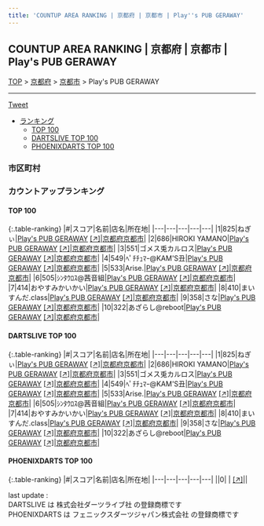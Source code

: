 ```yaml
---
title: 'COUNTUP AREA RANKING | 京都府 | 京都市 | Play''s PUB GERAWAY'
---
```

## COUNTUP AREA RANKING | 京都府 | 京都市 | Play's PUB GERAWAY

[TOP](/darts/rank/) > [京都府](/darts/rank/京都府/) > [京都市](/darts/rank/京都府/京都市/) > Play's PUB GERAWAY

___

<a href="https://twitter.com/share?ref_src=twsrc%5Etfw" data-text="COUNTUP AREA RANKING | 京都府京都市Play's PUB GERAWAY" class="twitter-share-button" data-hashtags="DARTSLIVE,PHOENIXDARTS,darts,ダーツ" data-show-count="false">Tweet</a>

* [ランキング](#カウントアップランキング)
    * [TOP 100](#top-100)
    * [DARTSLIVE TOP 100](#dartslive-top-100)
    * [PHOENIXDARTS TOP 100](#phoenixdarts-top-100)

### 市区町村

<ul>

</ul>

### カウントアップランキング

#### TOP 100



{:.table-ranking}
|#|スコア|名前|店名|所在地|
|---|---|---|---|---|
|1|825|<span class="rank-name-dl">ねぎぃ</span>|<a href="/darts/rank/shops/53d7dacad7b32091f454cb89828a1cfe.html">Play's PUB GERAWAY</a> <a href="https://search.dartslive.com/jp/shop/53d7dacad7b32091f454cb89828a1cfe">[↗]</a>|<a href="/darts/rank/京都府/京都市">京都府京都市</a>|
|2|686|<span class="rank-name-dl">HIROKI YAMANO</span>|<a href="/darts/rank/shops/53d7dacad7b32091f454cb89828a1cfe.html">Play's PUB GERAWAY</a> <a href="https://search.dartslive.com/jp/shop/53d7dacad7b32091f454cb89828a1cfe">[↗]</a>|<a href="/darts/rank/京都府/京都市">京都府京都市</a>|
|3|551|<span class="rank-name-dl">ゴメス兎カルロス</span>|<a href="/darts/rank/shops/53d7dacad7b32091f454cb89828a1cfe.html">Play's PUB GERAWAY</a> <a href="https://search.dartslive.com/jp/shop/53d7dacad7b32091f454cb89828a1cfe">[↗]</a>|<a href="/darts/rank/京都府/京都市">京都府京都市</a>|
|4|549|<span class="rank-name-dl">ﾍﾟﾁﾁｭﾏｰ@KAM&#x27;S丑</span>|<a href="/darts/rank/shops/53d7dacad7b32091f454cb89828a1cfe.html">Play's PUB GERAWAY</a> <a href="https://search.dartslive.com/jp/shop/53d7dacad7b32091f454cb89828a1cfe">[↗]</a>|<a href="/darts/rank/京都府/京都市">京都府京都市</a>|
|5|533|<span class="rank-name-dl">Arise.</span>|<a href="/darts/rank/shops/53d7dacad7b32091f454cb89828a1cfe.html">Play's PUB GERAWAY</a> <a href="https://search.dartslive.com/jp/shop/53d7dacad7b32091f454cb89828a1cfe">[↗]</a>|<a href="/darts/rank/京都府/京都市">京都府京都市</a>|
|6|505|<span class="rank-name-dl">ｼﾝﾀｳﾛｽ@茜音組</span>|<a href="/darts/rank/shops/53d7dacad7b32091f454cb89828a1cfe.html">Play's PUB GERAWAY</a> <a href="https://search.dartslive.com/jp/shop/53d7dacad7b32091f454cb89828a1cfe">[↗]</a>|<a href="/darts/rank/京都府/京都市">京都府京都市</a>|
|7|414|<span class="rank-name-dl">おやすみかいかい</span>|<a href="/darts/rank/shops/53d7dacad7b32091f454cb89828a1cfe.html">Play's PUB GERAWAY</a> <a href="https://search.dartslive.com/jp/shop/53d7dacad7b32091f454cb89828a1cfe">[↗]</a>|<a href="/darts/rank/京都府/京都市">京都府京都市</a>|
|8|410|<span class="rank-name-dl">まいすんだ.class</span>|<a href="/darts/rank/shops/53d7dacad7b32091f454cb89828a1cfe.html">Play's PUB GERAWAY</a> <a href="https://search.dartslive.com/jp/shop/53d7dacad7b32091f454cb89828a1cfe">[↗]</a>|<a href="/darts/rank/京都府/京都市">京都府京都市</a>|
|9|358|<span class="rank-name-dl">さな</span>|<a href="/darts/rank/shops/53d7dacad7b32091f454cb89828a1cfe.html">Play's PUB GERAWAY</a> <a href="https://search.dartslive.com/jp/shop/53d7dacad7b32091f454cb89828a1cfe">[↗]</a>|<a href="/darts/rank/京都府/京都市">京都府京都市</a>|
|10|322|<span class="rank-name-dl">あざらし@reboot</span>|<a href="/darts/rank/shops/53d7dacad7b32091f454cb89828a1cfe.html">Play's PUB GERAWAY</a> <a href="https://search.dartslive.com/jp/shop/53d7dacad7b32091f454cb89828a1cfe">[↗]</a>|<a href="/darts/rank/京都府/京都市">京都府京都市</a>|


#### DARTSLIVE TOP 100



{:.table-ranking}
|#|スコア|名前|店名|所在地|
|---|---|---|---|---|
|1|825|<span class="rank-name-dl">ねぎぃ</span>|<a href="/darts/rank/shops/53d7dacad7b32091f454cb89828a1cfe.html">Play's PUB GERAWAY</a> <a href="https://search.dartslive.com/jp/shop/53d7dacad7b32091f454cb89828a1cfe">[↗]</a>|<a href="/darts/rank/京都府/京都市">京都府京都市</a>|
|2|686|<span class="rank-name-dl">HIROKI YAMANO</span>|<a href="/darts/rank/shops/53d7dacad7b32091f454cb89828a1cfe.html">Play's PUB GERAWAY</a> <a href="https://search.dartslive.com/jp/shop/53d7dacad7b32091f454cb89828a1cfe">[↗]</a>|<a href="/darts/rank/京都府/京都市">京都府京都市</a>|
|3|551|<span class="rank-name-dl">ゴメス兎カルロス</span>|<a href="/darts/rank/shops/53d7dacad7b32091f454cb89828a1cfe.html">Play's PUB GERAWAY</a> <a href="https://search.dartslive.com/jp/shop/53d7dacad7b32091f454cb89828a1cfe">[↗]</a>|<a href="/darts/rank/京都府/京都市">京都府京都市</a>|
|4|549|<span class="rank-name-dl">ﾍﾟﾁﾁｭﾏｰ@KAM&#x27;S丑</span>|<a href="/darts/rank/shops/53d7dacad7b32091f454cb89828a1cfe.html">Play's PUB GERAWAY</a> <a href="https://search.dartslive.com/jp/shop/53d7dacad7b32091f454cb89828a1cfe">[↗]</a>|<a href="/darts/rank/京都府/京都市">京都府京都市</a>|
|5|533|<span class="rank-name-dl">Arise.</span>|<a href="/darts/rank/shops/53d7dacad7b32091f454cb89828a1cfe.html">Play's PUB GERAWAY</a> <a href="https://search.dartslive.com/jp/shop/53d7dacad7b32091f454cb89828a1cfe">[↗]</a>|<a href="/darts/rank/京都府/京都市">京都府京都市</a>|
|6|505|<span class="rank-name-dl">ｼﾝﾀｳﾛｽ@茜音組</span>|<a href="/darts/rank/shops/53d7dacad7b32091f454cb89828a1cfe.html">Play's PUB GERAWAY</a> <a href="https://search.dartslive.com/jp/shop/53d7dacad7b32091f454cb89828a1cfe">[↗]</a>|<a href="/darts/rank/京都府/京都市">京都府京都市</a>|
|7|414|<span class="rank-name-dl">おやすみかいかい</span>|<a href="/darts/rank/shops/53d7dacad7b32091f454cb89828a1cfe.html">Play's PUB GERAWAY</a> <a href="https://search.dartslive.com/jp/shop/53d7dacad7b32091f454cb89828a1cfe">[↗]</a>|<a href="/darts/rank/京都府/京都市">京都府京都市</a>|
|8|410|<span class="rank-name-dl">まいすんだ.class</span>|<a href="/darts/rank/shops/53d7dacad7b32091f454cb89828a1cfe.html">Play's PUB GERAWAY</a> <a href="https://search.dartslive.com/jp/shop/53d7dacad7b32091f454cb89828a1cfe">[↗]</a>|<a href="/darts/rank/京都府/京都市">京都府京都市</a>|
|9|358|<span class="rank-name-dl">さな</span>|<a href="/darts/rank/shops/53d7dacad7b32091f454cb89828a1cfe.html">Play's PUB GERAWAY</a> <a href="https://search.dartslive.com/jp/shop/53d7dacad7b32091f454cb89828a1cfe">[↗]</a>|<a href="/darts/rank/京都府/京都市">京都府京都市</a>|
|10|322|<span class="rank-name-dl">あざらし@reboot</span>|<a href="/darts/rank/shops/53d7dacad7b32091f454cb89828a1cfe.html">Play's PUB GERAWAY</a> <a href="https://search.dartslive.com/jp/shop/53d7dacad7b32091f454cb89828a1cfe">[↗]</a>|<a href="/darts/rank/京都府/京都市">京都府京都市</a>|


#### PHOENIXDARTS TOP 100



{:.table-ranking}
|#|スコア|名前|店名|所在地|
|---|---|---|---|---|
||0|<span class="rank-name-dl"> </span>|<a href="/darts/rank/shops/.html"></a> <a href="">[↗]</a>|<a href="/darts/rank//"></a>|


<div class="footer border-top border-gray-light mt-5 pt-3 text-right text-gray">
    last update : <span style="font-weight: italic" id="foot_last_modified"></span><br />
    DARTSLIVE は 株式会社ダーツライブ社 の登録商標です<br />
    PHOENIXDARTS は フェニックスダーツジャパン株式会社 の登録商標です<br />
</div>

<script src="https://cdnjs.cloudflare.com/ajax/libs/jquery.tablesorter/2.31.3/js/jquery.tablesorter.min.js" integrity="sha512-qzgd5cYSZcosqpzpn7zF2ZId8f/8CHmFKZ8j7mU4OUXTNRd5g+ZHBPsgKEwoqxCtdQvExE5LprwwPAgoicguNg==" crossorigin="anonymous" referrerpolicy="no-referrer"></script>
<link rel="stylesheet" href="https://cdnjs.cloudflare.com/ajax/libs/jquery.tablesorter/2.31.3/css/theme.default.min.css" integrity="sha512-wghhOJkjQX0Lh3NSWvNKeZ0ZpNn+SPVXX1Qyc9OCaogADktxrBiBdKGDoqVUOyhStvMBmJQ8ZdMHiR3wuEq8+w==" crossorigin="anonymous" referrerpolicy="no-referrer" />
<script>
$(function() {
    $(".table-ranking").tablesorter({sortList:[[0, 0]]});
    $("#foot_last_modified").text(formatDate(new Date(document.lastModified), 'yyyy-MM-dd HH:mm:ss'));
});
</script>

<script async src="https://platform.twitter.com/widgets.js" charset="utf-8"></script>